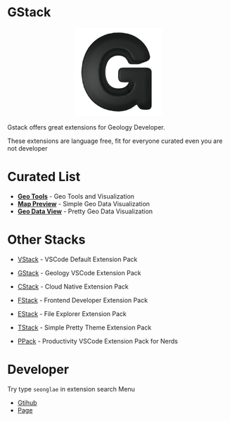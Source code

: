 # GStack
<p align="center"><img width="200"alt="vstack" src="images/logo.png"/></p>

Gstack offers great extensions for Geology Developer.

These extensions are language free, fit for everyone curated even you are not developer

# Curated List

- [**Geo Tools**]() - Geo Tools and Visualization
- [**Map Preview**]() - Simple Geo Data Visualization
- [**Geo Data View**]() - Pretty Geo Data Visualization



# Other Stacks
- [VStack](https://marketplace.visualstudio.com/items?itemName=seonglae.vstack) -  VSCode Default Extension Pack

- [GStack](https://marketplace.visualstudio.com/items?itemName=seonglae.gstack) - Geology VSCode Extension Pack

- [CStack](https://marketplace.visualstudio.com/items?itemName=seonglae.cstack) - Cloud Native Extension Pack

- [FStack](https://marketplace.visualstudio.com/items?itemName=seonglae.fstack) - Frontend Developer Extension Pack

- [EStack](https://marketplace.visualstudio.com/items?itemName=seonglae.estack) - File Explorer Extension Pack

- [TStack](https://marketplace.visualstudio.com/items?itemName=seonglae.tstack) - Simple Pretty Theme Extension Pack

- [PPack](https://marketplace.visualstudio.com/items?itemName=seonglae.pstack) - Productivity VSCode Extension Pack for Nerds


# Developer
Try type `seonglae` in extension search Menu
- [Gtihub](https://github.com/seonglae)
- [Page](https://www.seongland.com)


